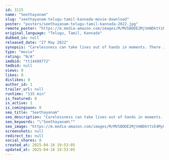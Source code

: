 ```yaml
---
id: 3115
name: "Seethayanam"
slug: "seethayanam-telugu-tamil-kannada-movie-download"
poster: "posters/seethayanam-telugu-tamil-kannada-2022.jpg"
remote_poster: "https://m.media-amazon.com/images/M/MV5BODE2MjVmNDktYzE4My00NDljLTk1MjUtOWVmM2NhNmFiZWIxXkEyXkFqcGdeQXVyMTQ5MTE5NTUz._V1_SX300.jpg"
original_language: "Telugu, Tamil, Kannada"
dubbed_in: null
released_date: "27 May 2022"
synopsis: "Carelessness can take lives out of hands in moments. There is danger roaming around us everyday, unnoticeably. Being alert is the only way to escape from them. Touching this concept with contemporary issues in a sensible yet hard-..."
type: "movie"
rating: "N/A"
imdbid: "tt14488772"
tmdbid: null
views: 0
likes: 0
dislikes: 0
author_id: 1
trailer_url: null
runtime: "135 min"
is_featured: 0
is_active: 1
is_comingsoon: 0
seo_title: "Seethayanam"
seo_description: "Carelessness can take lives out of hands in moments. There is danger roaming around us everyday, unnoticeably. Being alert is the only way to escape from them. Touching this concept with contemporary issues in a sensible yet hard-..."
seo_keywords: "\"Seethayanam\""
seo_image: "https://m.media-amazon.com/images/M/MV5BODE2MjVmNDktYzE4My00NDljLTk1MjUtOWVmM2NhNmFiZWIxXkEyXkFqcGdeQXVyMTQ5MTE5NTUz._V1_SX300.jpg"
screenshots: null
redirect_to: null
social_shares: 0
created_at: 2025-04-10 19:53:05
updated_at: 2025-04-10 19:53:05
---
```


